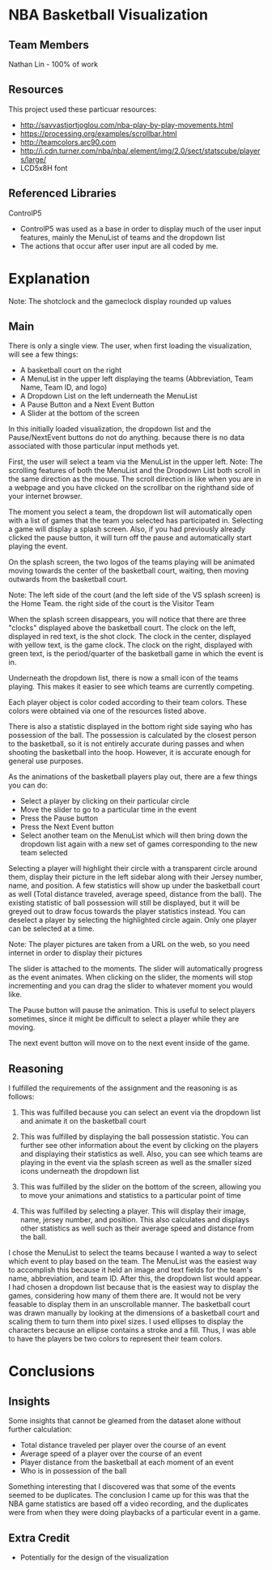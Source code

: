 NBA Basketball Visualization
============================

Team Members
------------
Nathan Lin - 100% of work

Resources
---------
This project used these particuar resources:
* http://savvastjortjoglou.com/nba-play-by-play-movements.html
* https://processing.org/examples/scrollbar.html
* http://teamcolors.arc90.com
* http://i.cdn.turner.com/nba/nba/.element/img/2.0/sect/statscube/players/large/
* LCD5x8H font

Referenced Libraries
--------------------
ControlP5
* ControlP5 was used as a base in order to display much of the user input features, mainly the MenuList of teams and the dropdown list
* The actions that occur after user input are all coded by me.

Explanation
===========
Note: The shotclock and the gameclock display rounded up values

Main
----
There is only a single view. The user, when first loading the visualization, will see a few things:
* A basketball court on the right
* A MenuList in the upper left displaying the teams (Abbreviation, Team Name, Team ID, and logo)
* A Dropdown List on the left underneath the MenuList
* A Pause Button and a Next Event Button
* A Slider at the bottom of the screen

In this initially loaded visualization, the dropdown list and the Pause/NextEvent buttons do not do anything. because there is no data associated with those particular input methods yet.

First, the user will select a team via the MenuList in the upper left.
Note: The scrolling features of both the MenuList and the Dropdown List both scroll in the same direction as the mouse. The scroll direction is like when you are in a webpage and you have clicked on the scrollbar on the righthand side of your internet browser.

The moment you select a team, the dropdown list will automatically open with a list of games that the team you selected has participated in. Selecting a game will display a splash screen. Also, if you had previously already clicked the pause button, it will turn off the pause and automatically start playing the event.

On the splash screen, the two logos of the teams playing will be animated moving towards the center of the basketball court, waiting, then moving outwards from the basketball court.

Note: The left side of the court (and the left side of the VS splash screen) is the Home Team. the right side of the court is the Visitor Team

When the splash screen disappears, you will notice that there are three "clocks" displayed above the basketball court. The clock on the left, displayed in red text, is the shot clock. The clock in the center, displayed with yellow text, is the game clock. The clock on the right, displayed with green text, is the period/quarter of the basketball game in which the event is in.

Underneath the dropdown list, there is now a small icon of the teams playing. This makes it easier to see which teams are currently competing.

Each player object is color coded according to their team colors. These colors were obtained via one of the resources listed above.

There is also a statistic displayed in the bottom right side saying who has possession of the ball. The possession is calculated by the closest person to the basketball, so it is not entirely accurate during passes and when shooting the basketball into the hoop. However, it is accurate enough for general use purposes.

As the animations of the basketball players play out, there are a few things you can do:
* Select a player by clicking on their particular circle
* Move the slider to go to a particular time in the event
* Press the Pause button
* Press the Next Event button
* Select another team on the MenuList which will then bring down the dropdown list again with a new set of games corresponding to the new team selected

Selecting a player will highlight their circle with a transparent circle around them, display their picture in the left sidebar along with their Jersey number, name, and position. A few statistics will show up under the basketball court as well (Total distance traveled, average speed, distance from the ball). The existing statistic of ball possession will still be displayed, but it will be greyed out to draw focus towards the player statistics instead. You can deselect a player by selecting the highlighted circle again. Only one player can be selected at a time.

Note: The player pictures are taken from a URL on the web, so you need internet in order to display their pictures

The slider is attached to the moments. The slider will automatically progress as the event animates. When clicking on the slider, the moments will stop incrementing and you can drag the slider to whatever moment you would like.

The Pause button will pause the animation. This is useful to select players sometimes, since it might be difficult to select a player while they are moving.

The next event button will move on to the next event inside of the game.

Reasoning
---------
I fulfilled the requirements of the assignment and the reasoning is as follows:

1. This was fulfilled because you can select an event via the dropdown list and animate it on the basketball court

2. This was fulfilled by displaying the ball possession statistic. You can further see other information about the event by clicking on the players and displaying their statistics as well. Also, you can see which teams are playing in the event via the splash screen as well as the smaller sized icons underneath the dropdown list

3. This was fulfilled by the slider on the bottom of the screen, allowing you to move your animations and statistics to a particular point of time

4. This was fulfilled by selecting a player. This will display their image, name, jersey number, and position. This also calculates and displays other statistics as well such as their average speed and distance from the ball.


I chose the MenuList to select the teams because I wanted a way to select which event to play based on the team. The MenuList was the easiest way to accomplish this because it held an image and text fields for the team's name, abbreviation, and team ID. After this, the dropdown list would appear. I had chosen a dropdown list because that is the easiest way to display the games, considering how many of them there are. It would not be very feasable to display them in an unscrollable manner. The basketball court was drawn manually by looking at the dimensions of a basketball court and scaling them to turn them into pixel sizes. I used ellipses to display the characters because an ellipse contains a stroke and a fill. Thus, I was able to have the players be two colors to represent their team colors.

Conclusions
===========

Insights
--------
Some insights that cannot be gleamed from the dataset alone without further calculation:
* Total distance traveled per player over the course of an event
* Average speed of a player over the course of an event
* Player distance from the basketball at each moment of an event
* Who is in possession of the ball

Something interesting that I discovered was that some of the events seemed to be duplicates. The conclusion I came up for this was that the NBA game statistics are based off a video recording, and the duplicates were from when they were doing playbacks of a particular event in a game.

Extra Credit
------------
* Potentially for the design of the visualization